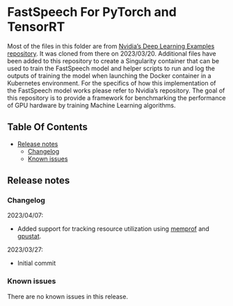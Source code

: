 # FastSpeech For PyTorch and TensorRT

Most of the files in this folder are from [Nvidia’s Deep Learning Examples repository](https://github.com/NVIDIA/DeepLearningExamples/tree/master/CUDA-Optimized/FastSpeech). It was cloned from there on 2023/03/20. Additional files have been added to this repository to create a Singularity container that can be used to train the FastSpeech model and helper scripts to run and log the outputs of training the model when launching the Docker container in a Kubernetes environment. For the specifics of how this implementation of the FastSpeech model works please refer to Nvidia’s repository. The goal of this repository is to provide a framework for benchmarking the performance of GPU hardware by training Machine Learning algorithms.

## Table Of Contents
- [Release notes](#release-notes)
    * [Changelog](#changelog)
    * [Known issues](#known-issues)

## Release notes

### Changelog
2023/04/07:
- Added support for tracking resource utilization using [memprof](https://github.com/IGBIllinois/memprof) and [gpustat](https://github.com/wookayin/gpustat).

2023/03/27:
- Initial commit

### Known issues

There are no known issues in this release.
